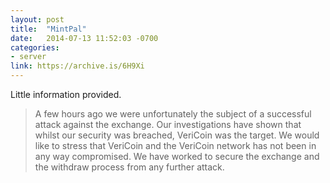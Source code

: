 ```yaml
---
layout: post
title:  "MintPal"
date:   2014-07-13 11:52:03 -0700
categories:
- server
link: https://archive.is/6H9Xi
---
```

Little information provided.

> A few hours ago we were unfortunately the subject of a successful attack against the exchange. Our investigations have shown that whilst our security was breached, VeriCoin was the target. We would like to stress that VeriCoin and the VeriCoin network has not been in any way compromised. We have worked to secure the exchange and the withdraw process from any further attack.
